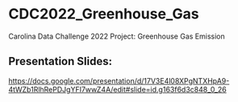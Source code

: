 # CDC2022_Greenhouse_Gas
Carolina Data Challenge 2022 Project: Greenhouse Gas Emission

## Presentation Slides:
https://docs.google.com/presentation/d/17V3E4l08XPgNTXHpA9-4tWZb1RlhRePDJgYFI7wwZ4A/edit#slide=id.g163f6d3c848_0_26
